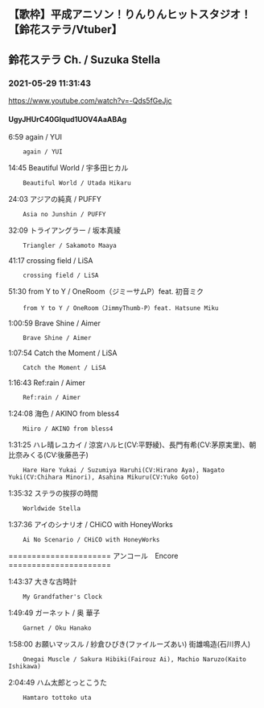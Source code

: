 ## 【歌枠】平成アニソン！りんりんヒットスタジオ！【鈴花ステラ/Vtuber】
## 鈴花ステラ Ch. / Suzuka Stella
### 2021-05-29 11:31:43
https://www.youtube.com/watch?v=-Qds5fGeJjc
#### UgyJHUrC40GIqud1UOV4AaABAg
6:59	again / YUI

		again / YUI



14:45	Beautiful World / 宇多田ヒカル

		Beautiful World / Utada Hikaru



24:03	アジアの純真 / PUFFY

		Asia no Junshin / PUFFY



32:09	トライアングラー / 坂本真綾

		Triangler / Sakamoto Maaya



41:17	crossing field / LiSA

		crossing field / LiSA



51:30	from Y to Y / OneRoom（ジミーサムP）feat. 初音ミク

		from Y to Y / OneRoom（JimmyThumb-P）feat. Hatsune Miku



1:00:59	Brave Shine / Aimer

		Brave Shine / Aimer



1:07:54	Catch the Moment / LiSA

		Catch the Moment / LiSA



1:16:43	Ref:rain / Aimer

		Ref:rain / Aimer



1:24:08	海色 / AKINO from bless4

		Miiro / AKINO from bless4



1:31:25	ハレ晴レユカイ / 涼宮ハルヒ(CV:平野綾)、長門有希(CV:茅原実里)、朝比奈みくる(CV:後藤邑子)

		Hare Hare Yukai / Suzumiya Haruhi(CV:Hirano Aya), Nagato Yuki(CV:Chihara Minori), Asahina Mikuru(CV:Yuko Goto)



1:35:32	ステラの挨拶の時間

		Worldwide Stella



1:37:36	アイのシナリオ / CHiCO with HoneyWorks

		Ai No Scenario / CHiCO with HoneyWorks



====================== アンコール　Encore ======================



1:43:37	大きな古時計

		My Grandfather's Clock



1:49:49	ガーネット / 奥 華子

		Garnet / Oku Hanako



1:58:00	お願いマッスル / 紗倉ひびき(ファイルーズあい) 街雄鳴造(石川界人)

		Onegai Muscle / Sakura Hibiki(Fairouz Ai), Machio Naruzo(Kaito Ishikawa)



2:04:49	ハム太郎とっとこうた

		Hamtaro tottoko uta

